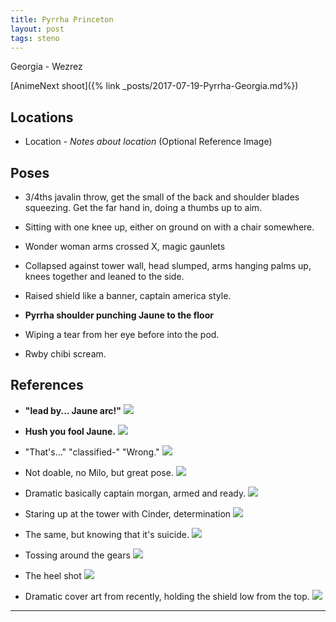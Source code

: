 ```yaml
---
title: Pyrrha Princeton
layout: post
tags: steno
---
```


Georgia - Wezrez

[AnimeNext shoot]({% link _posts/2017-07-19-Pyrrha-Georgia.md%})

## Locations

* Location - *Notes about location* (Optional Reference Image)

## Poses

* 3/4ths javalin throw, get the small of the back and shoulder blades squeezing. Get the far hand in, doing a thumbs up to aim. 

* Sitting with one knee up, either on ground on with a chair somewhere. 

* Wonder woman arms crossed X, magic gaunlets 

* Collapsed against tower wall, head slumped, arms hanging palms up, knees together and leaned to the side.

* Raised shield like a banner, captain america style.

* **Pyrrha shoulder punching Jaune to the floor**



* Wiping a tear from her eye before into the pod.

* Rwby chibi scream.

## References

* **"lead by... Jaune arc!"** ![](http://i.imgur.com/4Wl8E6H.png)

* **Hush you fool Jaune.** ![](http://i.imgur.com/zAdNzpU.png)

* "That's..." "classified-" "Wrong." ![](http://i.imgur.com/VFDDoXS.png)

* Not doable, no Milo, but great pose. ![](http://comicsalliance.com/files/2014/07/1404161899000-WONDER-WOMAN-36-COMICS-JY-665-65511024-e8aaa-2876a.jpg)

* Dramatic basically captain morgan, armed and ready. ![](https://cdn.pastemagazine.com/www/articles/wondie.jpg)

* Staring up at the tower with Cinder, determination ![](http://i.imgur.com/OcngcVc.png)

* The same, but knowing that it's suicide. ![](http://i.imgur.com/6fttvNG.png)

* Tossing around the gears ![](http://i.imgur.com/VhuW2Hf.png)

* The heel shot ![](http://i.imgur.com/APXwq3W.png)

* Dramatic cover art from recently, holding the shield low from the top. ![](https://s-media-cache-ak0.pinimg.com/originals/aa/78/88/aa7888e32eb660b228597aeb03a86654.jpg)

---